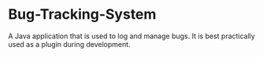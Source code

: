 # Bug-Tracking-System
A Java application that is used to log and manage bugs. It is best practically used as a plugin during development.
